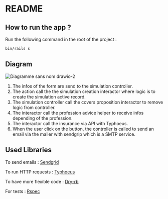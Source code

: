 # README
## How to run the app ?
Run the following command in the root of the project :
```bash
bin/rails s
```
## Diagram
![Diagramme sans nom drawio-2](https://user-images.githubusercontent.com/56258172/214846697-3139a110-6071-4a07-bab8-46652c931d3f.png)

1. The infos of the form are send to the simulation controller.
2. The action call the the simulation creation interactor where logic is to create the simulation active record.
3. The simulation controller call the covers proposition interactor to remove logic from controller.
4. The interactor call the profession advice helper to receive infos depending of the profession.
5. The interactor call the insurance via API with Typhoeus.
6. When the user click on the button, the controller is called to send an email via the mailer with sendgrip which is a SMTP service.


## Used Libraries

To send emails : [Sendgrid](https://sendgrid.com)

To run HTTP requests : [Typhoeus](https://github.com/typhoeus/typhoeus)

To have more flexible code : [Dry-rb](https://dry-rb.org)

For tests : [Rspec](https://github.com/rspec/rspec-rails/tree/6-0-maintenance)
